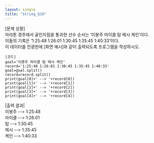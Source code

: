 ```yaml
---
layout: single
title: "String_Q10"
---
```


[문제 상황]<br>
마라톤 경주에서 골인지점을 통과한 선수 순서는 ‘이봉주 마이클 탐 메시 케인’이다.<br>
이들의 기록은 ‘1:25:48 1:26:01 1:30:45 1:35:45 1:40:33’이다.<br>
이 데이터를 전광판에 [화면 예시]와 같이 출력되도록 프로그램을 작성하시오.

~~~
|코드|
goal='이봉주 마이클 탐 메시 케인'
record='1:25:48 1:26:01 1:30:45 1:35:45 1:40:33'
goal=goal.split()
record=record.split()
print(goal[0]+' --> '+record[0])
print(goal[1]+' --> '+record[1])
print(goal[2]+' --> '+record[2])
print(goal[3]+' --> '+record[3])
print(goal[4]+' --> '+record[4])
~~~

|출력 결과|  
이봉주 --> 1:25:48  
마이클 --> 1:26:01  
탐 --> 1:30:45  
메시 --> 1:35:45  
케인 --> 1:40:33
